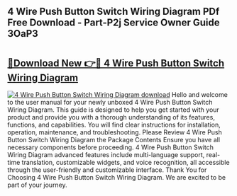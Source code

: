 ## 4 Wire Push Button Switch Wiring Diagram PDf Free Download - Part-P2j Service Owner Guide 3OaP3

# <h2><a href="http://dfmdhv.blite.top/?on=4+Wire+Push+Button+Switch+Wiring+Diagram">🔗Download New 👉🔴 4 Wire Push Button Switch Wiring Diagram</a></h2>

[![4 Wire Push Button Switch Wiring Diagram download](https://i.imgur.com/lujVjoI.png)](http://dfmdhv.blite.top/?on=4+Wire+Push+Button+Switch+Wiring+Diagram)
Hello and welcome to the user manual for your newly unboxed 4 Wire Push Button Switch Wiring Diagram. This guide is designed to help you get started with your product and provide you with a thorough understanding of its features, functions, and capabilities. You will find clear instructions for installation, operation, maintenance, and troubleshooting. Please Review 4 Wire Push Button Switch Wiring Diagram the Package Contents Ensure you have all necessary components before proceeding. 4 Wire Push Button Switch Wiring Diagram advanced features include multi-language support, real-time translation, customizable widgets, and voice recognition, all accessible through the user-friendly and customizable interface. Thank You for Choosing 4 Wire Push Button Switch Wiring Diagram. We are excited to be part of your journey.
